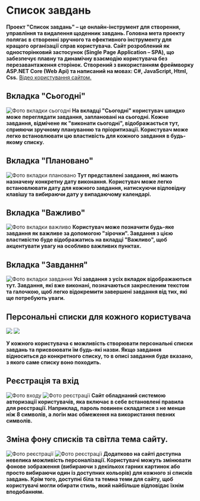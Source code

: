 
# Список завдань
**Проект "Список завдань" – це онлайн-інструмент для створення, управління та видалення щоденник завдань. Головна мета проекту полягає в створенні зручного та ефективного інструменту для кращого організації справ користувача. Сайт розроблений як односторінковий застосунок (Single Page Application – SPA), що забезпечує плавну та динамічну взаємодію користувача без перезавантаження сторінок. Створений з використанням фреймворку ASP.NET Core (Web Api) та написаний на мовах: C#, JavaScript, Html, Css.** [Відео користування сайтом.](https://youtu.be/y8n83VHEKAM)

## Вкладка "Сьогодні"
![Фото вкладки сьогодні](Screenshots/today.jpg)
**На вкладці "Сьогодні" користувач швидко може переглядати завдання, заплановані на сьогодні. Кожне завдання, відмічене як "виконати сьогодні", відображається тут, сприяючи зручному плануванню та пріоритизації. Користувач може легко встановлювати цю властивість для кожного завдання в будь-якому списку.**

## Вкладка "Плановано"
![Фото вкладки плановано](Screenshots/planed.jpg)
**Тут представлені завдання, які мають назначену конкретну дату виконання. Користувач може легко встановлювати дату для кожного завдання, натискуючи відповідну клавішу та вибираючи дату у випадаючому календарі.**

## Вкладка "Важливо"
![Фото вкладки важливо](Screenshots/important.jpg)
**Користувач може позначити будь-яке завдання як важливе за допомогою "зірочки". Завдання з цією властивістю буде відображатись на вкладці "Важливо", щоб акцентувати увагу на особливо важливих пунктах.**

## Вкладка "Завдання"
![Фото вкладки завдання](Screenshots/tasks.jpg)
**Усі завдання з усіх вкладок відображаються тут. Завдання, які вже виконані, позначаються закресленим текстом та галочкою, щоб легко відокремити завершені завдання від тих, які ще потребують уваги.**

## Персональні списки для кожного користувача
  <img src="Screenshots/univer.jpg"  />
  <img src="Screenshots/aspnet.jpg"  />

**У кожного користувача є можливість створювати персональні списки завдань та присвоювати їм будь-які назви. Якщо завдання відноситься до конкретного списку, то в описі завдання буде вказано, з якого саме списку воно походить.**

## Реєстрація та вхід
![Фото входу](Screenshots/login.jpg)
![Фото реєстрації](Screenshots/reg.jpg)
**Сайт обладнаний системою авторизації користувачів, яка включає в себе встановлені правила для реєстрації. Наприклад, пароль повинен складатися з не менше ніж 8 символів, а логін має обмеження на використання певних символів.**

## Зміна фону списків та світла тема сайту.
![Фото реєстрації](Screenshots/back.jpg)
![Фото реєстрації](Screenshots/white.jpg)
**Додатково на сайті доступна невелика можливість персоналізації. Користувачі можуть змінювати фонове зображення (вибираючи з декількох гарних картинок або просто вибираючи один із доступних кольорів) для кожного зі списків завдань. Крім того, доступні біла та темна теми для сайту, щоб користувачі могли обирати стиль, який найбільше відповідає їхнім вподобанням.**


